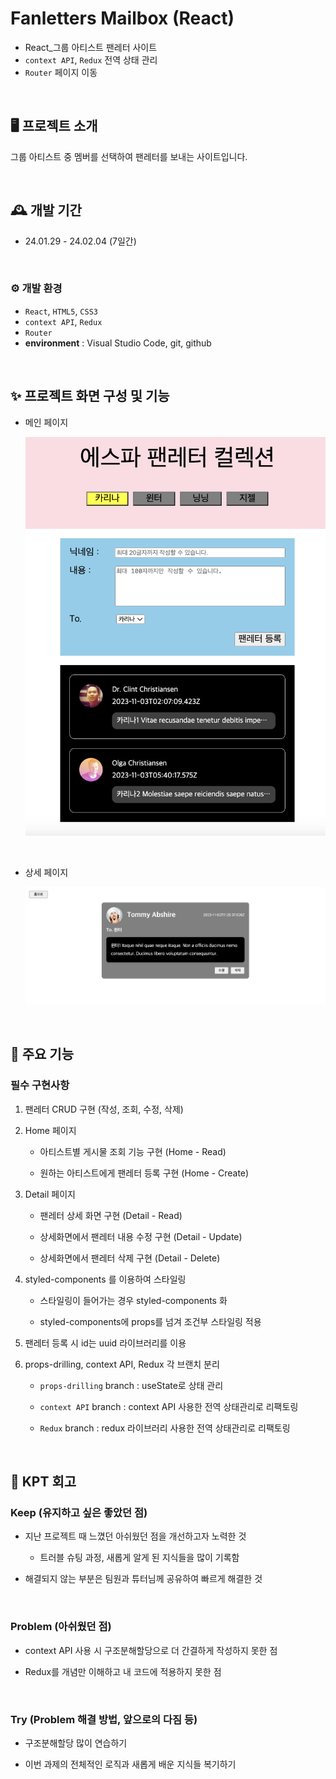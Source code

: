 # Fanletters Mailbox (React)

- React\_그룹 아티스트 팬레터 사이트
- `context API`, `Redux` 전역 상태 관리
- `Router` 페이지 이동

<br/>

## 🖥️ 프로젝트 소개

그룹 아티스트 중 멤버를 선택하여 팬레터를 보내는 사이트입니다.

<br/>

## 🕰️ 개발 기간

- 24.01.29 - 24.02.04 (7일간)

<br>

### ⚙️ 개발 환경

- `React`, `HTML5`, `CSS3`
- `context API`, `Redux`
- `Router`
- **environment** : Visual Studio Code, git, github

<br/>

## ✨ 프로젝트 화면 구성 및 기능

- 메인 페이지

  ![메인](./src/assets/main.png)

<br/>

- 상세 페이지

  ![상세](./src/assets/detail.png)

<br/>

## 📌 주요 기능

### 필수 구현사항

1. 팬레터 CRUD 구현 (작성, 조회, 수정, 삭제)

2. Home 페이지

   - 아티스트별 게시물 조회 기능 구현 (Home - Read)

   - 원하는 아티스트에게 팬레터 등록 구현 (Home - Create)

3. Detail 페이지

   - 팬레터 상세 화면 구현 (Detail - Read)

   - 상세화면에서 팬레터 내용 수정 구현 (Detail - Update)

   - 상세화면에서 팬레터 삭제 구현 (Detail - Delete)

4. styled-components 를 이용하여 스타일링

   - 스타일링이 들어가는 경우 styled-components 화

   - styled-components에 props를 넘겨 조건부 스타일링 적용

5. 팬레터 등록 시 id는 uuid 라이브러리를 이용

6. props-drilling, context API, Redux 각 브랜치 분리

   - `props-drilling` branch : useState로 상태 관리

   - `context API` branch : context API 사용한 전역 상태관리로 리팩토링

   - `Redux` branch : redux 라이브러리 사용한 전역 상태관리로 리팩토링

<br>

## 📝 KPT 회고

### Keep (유지하고 싶은 좋았던 점)

- 지난 프로젝트 때 느꼈던 아쉬웠던 점을 개선하고자 노력한 것

  - 트러블 슈팅 과정, 새롭게 알게 된 지식들을 많이 기록함

- 해결되지 않는 부분은 팀원과 튜터님께 공유하여 빠르게 해결한 것

<br>

### Problem (아쉬웠던 점)

- context API 사용 시 구조분해할당으로 더 간결하게 작성하지 못한 점

- Redux를 개념만 이해하고 내 코드에 적용하지 못한 점

<br>

### Try (Problem 해결 방법, 앞으로의 다짐 등)

- 구조분해할당 많이 연습하기

- 이번 과제의 전체적인 로직과 새롭게 배운 지식들 복기하기
